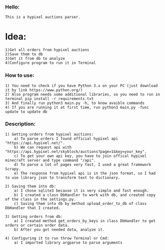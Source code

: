 ### Hello:
    This is a hypixel auctions parser.

# Idea:
    1)Get all orders from hypixel auctions
    2)Save them to db
    3)Get it from db to analyze
    4)Configure program to run it in Terminal

### How to use:
    1) You need to check if you have Python 3.x on your PC (just download it by link https://www.python.org/)
    2) Also program needs some additional libraries, so you need to run in terminal pip install -r requirements.txt
    3) And finally run python3 main.py -h, to know avaible commands
    4) If you are running it at first time, run python3 main.py -func update to update db

### Description:
    1) Getting orders from hypixel auctions:
        a) To parse orders I found official hypixel api "https://api.hypixel.net/". 
        b) We can request api with "https://api.hypixel.net/skyblock/auctions?page=1&key=your_key".
        c) To get your own api key, you have to join offical hypixel minecraft server and type command "/api".
        d) To parse a lot of pages very fast, I used a great framework Scrapy.
        e) The response from hypixel api is in the json format, so I had to use library json to transform text to dictionary.
    
    2) Saving them into db:
        a) I chose sqlite3 because it is very simple and fast enough.
        b) I created a class DbHandler to work with db, and created copy of the class in the settings.py.
        c) Saving them into db by method upload_order_to_db of class DbHandler that I created.
    
    3) Getting orders from db:
        a) I created method get_orders_by_keys in class DbHandler to get orders or certain order data.
        b) After you got needed data, analyze it.
    
    4) Configuring it to run throw Terminal or Cmd:
        a) I imported library argparse to parse arguments

